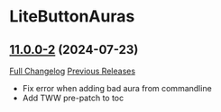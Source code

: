 # LiteButtonAuras

## [11.0.0-2](https://github.com/xod-wow/LiteButtonAuras/tree/11.0.0-2) (2024-07-23)
[Full Changelog](https://github.com/xod-wow/LiteButtonAuras/compare/11.0.0-1...11.0.0-2) [Previous Releases](https://github.com/xod-wow/LiteButtonAuras/releases)

- Fix error when adding bad aura from commandline  
- Add TWW pre-patch to toc  
